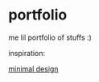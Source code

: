 # portfolio
me lil portfolio of stuffs :)


inspiration:

[minimal design](https://www.pinterest.com/pin/450852612696095000/)
